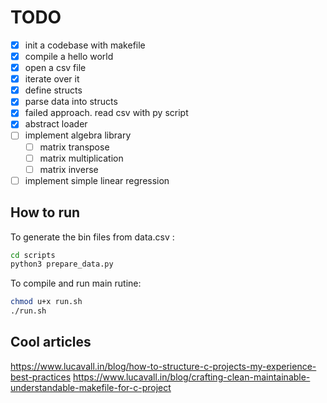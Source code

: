 # TODO

- [x] init a codebase with makefile
- [x] compile a hello world
- [x] open a csv file
- [x] iterate over it
- [x] define structs
- [x] parse data into structs
- [x] failed approach. read csv with py script
- [x] abstract loader
- [ ] implement algebra library
  - [ ] matrix transpose
  - [ ] matrix multiplication
  - [ ] matrix inverse
- [ ] implement simple linear regression

## How to run

To generate the bin files from data.csv :

```bash
cd scripts
python3 prepare_data.py
```

To compile and run main rutine:

```bash
chmod u+x run.sh
./run.sh
```

## Cool articles

https://www.lucavall.in/blog/how-to-structure-c-projects-my-experience-best-practices
https://www.lucavall.in/blog/crafting-clean-maintainable-understandable-makefile-for-c-project
